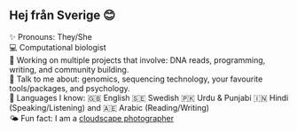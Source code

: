 ## Hej från Sverige 😊

✨ Pronouns: They/She <br>
💻 Computational biologist <br>
🤝 Working on multiple projects that involve: DNA reads, programming, writing, and community building. <br>
💬 Talk to me about: genomics, sequencing technology, your favourite tools/packages, and psychology. <br>
🌸 Languages I know: 🇬🇧 English 🇸🇪 Swedish 🇵🇰 Urdu & Punjabi 🇮🇳 Hindi (Speaking/Listening) and 🇦🇪 Arabic (Reading/Writing) <br>
🌤 Fun fact: I am a [cloudscape photographer](https://www.flickr.com/photos/nazeefafatima/albums/72157630074604590)

